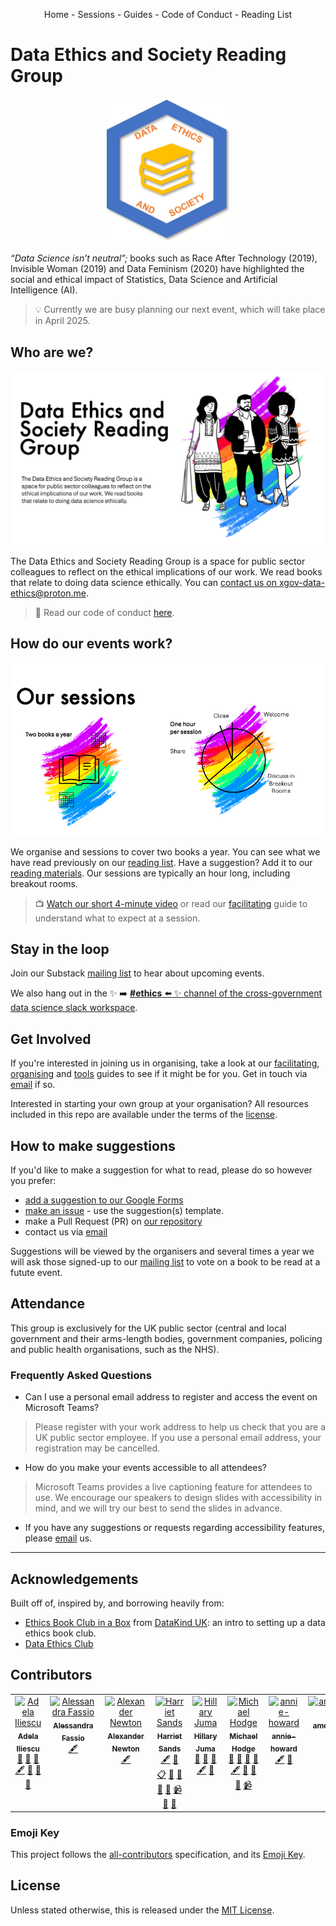 <center>
<p align="center">
<a =href"https://data-ethics-and-society.github.io/data-ethics-and-society-reading-group.html">Home</a> 
- <a =href"https://data-ethics-and-society.github.io/data-ethics-and-society-reading-group/SESSIONS.html>Sessions</a> 
- <a =href"https://data-ethics-and-society.github.io/data-ethics-and-society-reading-group/Guides/guides.html>Guides</a> 
- <a =href"https://data-ethics-and-society.github.io/data-ethics-and-society-reading-group/code-of-conduct.html>Code of Conduct</a> 
- <a =href"https://data-ethics-and-society.github.io/data-ethics-and-society-reading-group/READING-LIST.html>Reading List</a>
</p>
</center>

# Data Ethics and Society Reading Group

<center><img src="assets/deas.png" alt="logo" width="200"></center>

_“Data Science isn’t neutral”;_ books such as Race After Technology (2019), Invisible Woman (2019) and Data Feminism (2020) have highlighted the social and ethical impact of Statistics, Data Science and Artificial Intelligence (AI).

> :bulb: Currently we are busy planning our next event, which will take place in April 2025.

## Who are we?

<center><img src="assets/header.png" alt="logo" width="600"></center>

The Data Ethics and Society Reading Group is a space for public sector colleagues to reflect on the ethical implications of our work. We read books that relate to doing data science ethically. You can [contact us on xgov-data-ethics@proton.me](mailto:xgov-data-ethics@proton.me).

> :memo: Read our code of conduct [here](./code-of-conduct.md).

## How do our events work?

<center><img src="assets/sessions.png" alt="logo" width="600"></center>

We organise and sessions to cover two books a year. You can see what we have read previously on our [reading list](./READING-LIST.md). Have a suggestion? Add it to our [reading materials](#how-to-make-suggestions). Our sessions are typically an hour long, including breakout rooms.

> :tv: [Watch our short 4-minute video](https://youtu.be/nuWOeRx26iw) or read our [facilitating](./Guides/facilitating.md) guide to understand what to expect at a session.

## Stay in the loop

Join our Substack [mailing list](https://xgovdataethics.substack.com/) to hear about upcoming events.

We also hang out in the :sparkles: :arrow_right: [**#ethics** :arrow_left: :sparkles: channel of the cross-government data science slack workspace](https://govdatascience.slack.com).

## Get Involved

If you're interested in joining us in organising, take a look at our [facilitating](./Guides/facilitating.md), [organising](./Guides/organising.md) and [tools](./Guides/tools.md) guides to see if it might be for you. Get in touch via [email](mailto:xgov-data-ethics@proton.me) if so.

Interested in starting your own group at your organisation? All resources included in this repo are available under the terms of the [license](./LICENSE).

## How to make suggestions

If you'd like to make a suggestion for what to read, please do so however you prefer:

* [add a suggestion to our Google Forms](https://forms.gle/qvNVX1681hkW62Lj9)
* [make an issue](https://github.com/ukgovdatascience/data-ethics-and-society-reading-group/issues/new/choose) - use the suggestion(s) template.
* make a Pull Request (PR) on [our repository](https://github.com/ukgovdatascience/data-ethics-and-society-reading-group)
* contact us via [email](mailto:xgov-data-ethics@proton.me)

Suggestions will be viewed by the organisers and several times a year we will ask those signed-up to our [mailing list](https://xgovdataethics.substack.com/) to vote on a book to be read at a futute event.

## Attendance

This group is exclusively for the UK public sector (central and local government and their arms-length bodies, government companies, policing and public health organisations, such as the NHS).

### Frequently Asked Questions

* Can I use a personal email address to register and access the event on Microsoft Teams?

> Please register with your work address to help us check that you are a UK public sector employee. If you use a personal email address, your registration may be cancelled.

* How do you make your events accessible to all attendees?

> Microsoft Teams provides a live captioning feature for attendees to use. We encourage our speakers to design slides with accessibility in mind, and we will try our best to send the slides in advance.

* If you have any suggestions or requests regarding accessibility features, please [email](mailto:xgov-data-ethics@proton.me) us.

---

## Acknowledgements

Built off of, inspired by, and borrowing heavily from:

* [Ethics Book Club in a
Box](https://github.com/DataKind-UK/data-ethics-book-club-in-a-box) from [DataKind UK](https://datakind.org.uk/): an intro to setting up a data ethics book club.
* [Data Ethics Club](https://github.com/very-good-science/data-ethics-club)

## Contributors

<!-- ALL-CONTRIBUTORS-LIST:START - Do not remove or modify this section -->
<!-- prettier-ignore-start -->
<!-- markdownlint-disable -->
<table>
  <tbody>
    <tr>
      <td align="center" valign="top" width="14.28%"><a href="https://github.com/AI-ynnna"><img src="https://avatars.githubusercontent.com/u/92533251?v=4?s=100" width="100px;" alt="Adela Iliescu"/><br /><sub><b>Adela Iliescu</b></sub></a><br /><a href="#maintenance-AI-ynnna" title="Maintenance">🚧</a> <a href="#talk-AI-ynnna" title="Talks">📢</a> <a href="#promotion-AI-ynnna" title="Promotion">📣</a> <a href="#content-AI-ynnna" title="Content">🖋</a> <a href="#review-AI-ynnna" title="Reviewed Pull Requests">👀</a> <a href="#ideas-AI-ynnna" title="Ideas, Planning, & Feedback">🤔</a> <a href="#doc-AI-ynnna" title="Documentation">📖</a></td>
      <td align="center" valign="top" width="14.28%"><a href="https://github.com/asfass"><img src="https://avatars.githubusercontent.com/u/107923301?v=4?s=100" width="100px;" alt="Alessandra Fassio"/><br /><sub><b>Alessandra Fassio</b></sub></a><br /><a href="#content-asfass" title="Content">🖋</a></td>
      <td align="center" valign="top" width="14.28%"><a href="https://github.com/alexander-newton"><img src="https://avatars.githubusercontent.com/u/43876799?v=4?s=100" width="100px;" alt="Alexander Newton"/><br /><sub><b>Alexander Newton</b></sub></a><br /><a href="#content-alexander-newton" title="Content">🖋</a></td>
      <td align="center" valign="top" width="14.28%"><a href="https://github.com/harrietrs"><img src="https://avatars.githubusercontent.com/u/28767009?v=4?s=100" width="100px;" alt="Harriet Sands"/><br /><sub><b>Harriet Sands</b></sub></a><br /><a href="#content-harrietrs" title="Content">🖋</a> <a href="#doc-harrietrs" title="Documentation">📖</a> <a href="#eventOrganizing-harrietrs" title="Event Organizing">📋</a> <a href="#talk-harrietrs" title="Talks">📢</a> <a href="#ideas-harrietrs" title="Ideas, Planning, & Feedback">🤔</a> <a href="#promotion-harrietrs" title="Promotion">📣</a> <a href="#question-harrietrs" title="Answering Questions">💬</a> <a href="#video-harrietrs" title="Videos">📹</a> <a href="#review-harrietrs" title="Reviewed Pull Requests">👀</a> <a href="#maintenance-harrietrs" title="Maintenance">🚧</a></td>
      <td align="center" valign="top" width="14.28%"><a href="https://github.com/HillaryJuma"><img src="https://avatars.githubusercontent.com/u/52030096?v=4?s=100" width="100px;" alt="Hillary Juma"/><br /><sub><b>Hillary Juma</b></sub></a><br /><a href="#design-HillaryJuma" title="Design">🎨</a> <a href="#talk-HillaryJuma" title="Talks">📢</a> <a href="#promotion-HillaryJuma" title="Promotion">📣</a> <a href="#content-HillaryJuma" title="Content">🖋</a> <a href="#ideas-HillaryJuma" title="Ideas, Planning, & Feedback">🤔</a></td>
      <td align="center" valign="top" width="14.28%"><a href="https://github.com/mshodge"><img src="https://avatars.githubusercontent.com/u/15108577?v=4?s=100" width="100px;" alt="Michael Hodge"/><br /><sub><b>Michael Hodge</b></sub></a><br /><a href="#design-mshodge" title="Design">🎨</a> <a href="#maintenance-mshodge" title="Maintenance">🚧</a> <a href="#talk-mshodge" title="Talks">📢</a> <a href="#promotion-mshodge" title="Promotion">📣</a> <a href="#content-mshodge" title="Content">🖋</a> <a href="#review-mshodge" title="Reviewed Pull Requests">👀</a> <a href="#ideas-mshodge" title="Ideas, Planning, & Feedback">🤔</a> <a href="#doc-mshodge" title="Documentation">📖</a> <a href="#video-mshodge" title="Videos">📹</a></td>
      <td align="center" valign="top" width="14.28%"><a href="https://github.com/annie-howard"><img src="https://avatars.githubusercontent.com/u/90615915?v=4?s=100" width="100px;" alt="annie-howard"/><br /><sub><b>annie-howard</b></sub></a><br /><a href="#content-annie-howard" title="Content">🖋</a> <a href="#talk-annie-howard" title="Talks">📢</a></td>
      <td align="center" valign="top" width="14.28%"><a href="https://github.com/amelianoonan1-nhs"><img src="https://avatars.githubusercontent.com/u/110029556?v=4?s=100" width="100px;" alt="amelianoonan1-nhs"/><br /><sub><b>amelianoonan1-nhs</b></sub></a><br /><a href="#content-amelianoonan1-nhs" title="Content">🖋</a></td>
    </tr>
  </tbody>
</table>

<!-- markdownlint-restore -->
<!-- prettier-ignore-end -->

<!-- ALL-CONTRIBUTORS-LIST:END -->

### Emoji Key

This project follows the [all-contributors](https://allcontributors.org/) specification, and its [Emoji Key](https://allcontributors.org/docs/en/emoji-key).

## License

Unless stated otherwise, this is released under the [MIT License](./LICENSE).
